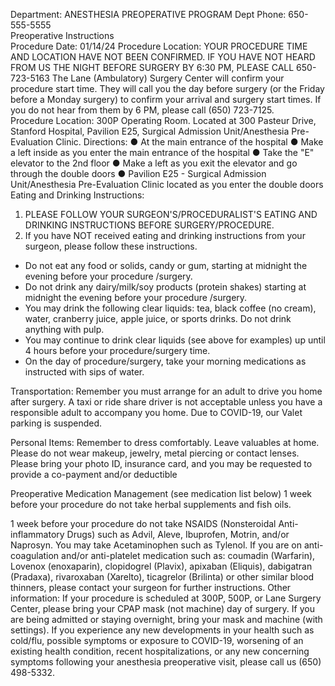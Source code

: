 Department: ANESTHESIA PREOPERATIVE PROGRAM
Dept Phone: 650-555-5555		
Preoperative Instructions	 
Procedure Date: 01/14/24
Procedure Location: YOUR PROCEDURE TIME AND LOCATION HAVE NOT BEEN CONFIRMED. IF YOU HAVE NOT HEARD FROM US THE NIGHT BEFORE SURGERY BY 6:30 PM, PLEASE CALL 650-723-5163
The Lane (Ambulatory) Surgery Center will confirm your procedure start time. They will call you the day before surgery (or the Friday before a Monday surgery) to confirm your arrival and surgery start times. If you do not hear from them by 6 PM, please call (650) 723-7125.    
Procedure Location:
300P Operating Room. Located at 300 Pasteur Drive, Stanford Hospital, Pavilion E25, Surgical Admission Unit/Anesthesia Pre-Evaluation Clinic.
Directions:	● At the main entrance of the hospital
		● Make a left inside as you enter the main entrance of the hospital
		● Take the "E" elevator to the 2nd floor
		● Make a left as you exit the elevator and go through the double doors
		● Pavilion E25 - Surgical Admission Unit/Anesthesia Pre-Evaluation Clinic located as
		   you enter the double doors
Eating and Drinking Instructions:
1. PLEASE FOLLOW YOUR SURGEON'S/PROCEDURALIST'S EATING AND DRINKING INSTRUCTIONS BEFORE SURGERY/PROCEDURE.
2. If you have NOT received eating and drinking instructions from your surgeon, please follow these instructions.
- Do not eat any food or solids, candy or gum, starting at midnight the evening before your procedure /surgery.
- Do not drink any dairy/milk/soy products (protein shakes) starting at midnight the evening before your procedure /surgery.
- You may drink the following clear liquids: tea, black coffee (no cream), water, cranberry juice, apple juice, or sports drinks. Do not drink anything with pulp.
- You may continue to drink clear liquids (see above for examples) up until 4 hours before your procedure/surgery time. 
- On the day of procedure/surgery, take your morning medications as instructed with sips of water.

Transportation:
Remember you must arrange for an adult to drive you home after surgery. A taxi or ride share driver is not acceptable unless you have a responsible adult to accompany you home. Due to COVID-19, our Valet parking is suspended. 

Personal Items:
Remember to dress comfortably. Leave valuables at home. Please do not wear makeup, jewelry, metal piercing or contact lenses. Please bring your photo ID, insurance card, and you may be requested to provide a co-payment and/or deductible

Preoperative Medication Management (see medication list below)
1 week before your procedure do not take herbal supplements and fish oils.

1 week before your procedure do not take NSAIDS (Nonsteroidal Anti-inflammatory Drugs) such as Advil, Aleve, Ibuprofen, Motrin, and/or Naprosyn. You may take Acetaminophen such as Tylenol.
If you are on anti-coagulation and/or anti-platelet medication such as: coumadin (Warfarin), Lovenox (enoxaparin), clopidogrel (Plavix), apixaban (Eliquis), dabigatran (Pradaxa), rivaroxaban (Xarelto), ticagrelor (Brilinta) or other similar blood thinners, please contact your surgeon for further instructions.
Other information:
 If your procedure is scheduled at 300P, 500P, or Lane Surgery Center, please bring your CPAP mask (not machine) day of surgery. If you are being admitted or staying overnight, bring your mask and machine (with settings).
If you experience any new developments in your health such as cold/flu, possible symptoms or exposure to COVID-19, worsening of an existing health condition, recent hospitalizations, or any new concerning symptoms following your anesthesia preoperative visit, please call us (650) 498-5332. 

